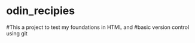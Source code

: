 # odin_recipies
#This a project to test my foundations in HTML and 
#basic version control using git 